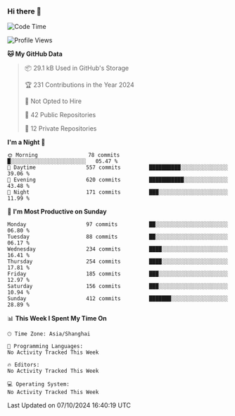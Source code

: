 ### Hi there 👋

<!--
**robinWongM/robinWongM** is a ✨ _special_ ✨ repository because its `README.md` (this file) appears on your GitHub profile.

Here are some ideas to get you started:

- 🔭 I’m currently working on ...
- 🌱 I’m currently learning ...
- 👯 I’m looking to collaborate on ...
- 🤔 I’m looking for help with ...
- 💬 Ask me about ...
- 📫 How to reach me: ...
- 😄 Pronouns: ...
- ⚡ Fun fact: ...
-->

<!--START_SECTION:waka-->
![Code Time](http://img.shields.io/badge/Code%20Time-263%20hrs%2050%20mins-blue)

![Profile Views](http://img.shields.io/badge/Profile%20Views-0-blue)

**🐱 My GitHub Data** 

> 📦 29.1 kB Used in GitHub's Storage 
 > 
> 🏆 231 Contributions in the Year 2024
 > 
> 🚫 Not Opted to Hire
 > 
> 📜 42 Public Repositories 
 > 
> 🔑 12 Private Repositories 
 > 
**I'm a Night 🦉** 

```text
🌞 Morning                78 commits          █░░░░░░░░░░░░░░░░░░░░░░░░   05.47 % 
🌆 Daytime                557 commits         ██████████░░░░░░░░░░░░░░░   39.06 % 
🌃 Evening                620 commits         ███████████░░░░░░░░░░░░░░   43.48 % 
🌙 Night                  171 commits         ███░░░░░░░░░░░░░░░░░░░░░░   11.99 % 
```
📅 **I'm Most Productive on Sunday** 

```text
Monday                   97 commits          ██░░░░░░░░░░░░░░░░░░░░░░░   06.80 % 
Tuesday                  88 commits          ██░░░░░░░░░░░░░░░░░░░░░░░   06.17 % 
Wednesday                234 commits         ████░░░░░░░░░░░░░░░░░░░░░   16.41 % 
Thursday                 254 commits         ████░░░░░░░░░░░░░░░░░░░░░   17.81 % 
Friday                   185 commits         ███░░░░░░░░░░░░░░░░░░░░░░   12.97 % 
Saturday                 156 commits         ███░░░░░░░░░░░░░░░░░░░░░░   10.94 % 
Sunday                   412 commits         ███████░░░░░░░░░░░░░░░░░░   28.89 % 
```


📊 **This Week I Spent My Time On** 

```text
🕑︎ Time Zone: Asia/Shanghai

💬 Programming Languages: 
No Activity Tracked This Week

🔥 Editors: 
No Activity Tracked This Week

💻 Operating System: 
No Activity Tracked This Week
```


 Last Updated on 07/10/2024 16:40:19 UTC
<!--END_SECTION:waka-->
